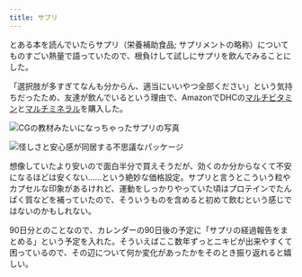 ```yaml
---
title: サプリ
---
```

とある本を読んでいたらサプリ（栄養補助食品; サプリメントの略称）についてものすごい熱量で語っていたので、根負けして試しにサプリを飲んでみることにした。

「選択肢が多すぎてなんも分からん、適当にいいやつ全部ください」という気持ちだったため、友達が飲んでいるという理由で、AmazonでDHCの[マルチビタミン](https://www.amazon.co.jp/dp/B00GX1E3R6?th=1)と[マルチミネラル](https://www.amazon.co.jp/dp/B01MSSWA5K)を購入した。

![](https://lh6.googleusercontent.com/02-lH2da6VsRlaaPHJhXXB_ti66gt7KjirAZYQWWOO2IwdaF6QjmJ5kHqmcujVra7QK4l63ynB33dFq7CtW32kyEC1y7aPfWXSy1QRP5DHpoYQ_sCz9pJFlp3zE6JiVH0OYukWl9vkW46JYjqyfM3L0lSOQWgBq6V4YlywEQBPJqJz9KGAFOSoIZwy84 "CGの教材みたいになっちゃったサプリの写真")

![](https://lh6.googleusercontent.com/4rQlmSW7vEI0jPIw1Z5aPNb3qzWNmk6dz8N5MuSk4TwntwBKRqEdxz1F96w4Yn5AdygMEgxUtpHMnvf8GudJeqMrFPh24hSKa2JjrY08ffZxMiK2I2LYYvv6pMVMoDstJnlB2uDnvnE_8ANqfRAtqXtAiw7Oxt2hFAebsIGmMwukWBqIEH93DAvvbW6U "怪しさと安心感が同居する不思議なパッケージ")

想像していたより安いので面白半分で買えそうだが、効くのか分からなくて不安になるほどは安くない……という絶妙な価格設定。サプリと言うとこういう粒やカプセルな印象があるけれど、運動をしっかりやっていた頃はプロテインでたんぱく質などを補っていたので、そういうものを含めると初めて飲むという感じではないのかもしれない。

90日分とのことなので、カレンダーの90日後の予定に「サプリの経過報告をまとめる」という予定を入れた。そういえばここ数年ずっとニキビが出来やすくて困っているので、その辺について何か変化があったかをそのとき振り返れると嬉しい。
